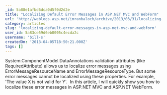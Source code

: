 ```yaml
---
_id: 5a88e1afbd6dca0d5f0d2d2e
title: "Localizing Default Error Messages in ASP.NET MVC and WebForm"
url: 'http://weblogs.asp.net/imranbaloch/archive/2013/03/31/localizing-default-error-messages-in-asp-net-mvc-and-web-form.aspx'
category: articles
slug: 'localizing-default-error-messages-in-asp-net-mvc-and-webform'
user_id: 5a83ce59d6eb0005c4ecda2c
username: 'bill-s'
createdOn: '2013-04-05T18:50:21.000Z'
tags: []
---
```


<div>System.ComponentModel.DataAnnotations validation attributes (like RequiredAttribute) allows us to localize error messages using ErrorMessageResourceName and ErrorMessageResourceType. But some error messages cannot be localized using these properties. For example, 'The value X is not valid for Y'.  In this article, I will quickly show you how to localize these error messages in ASP.NET MVC and ASP.NET WebForm.</div>
